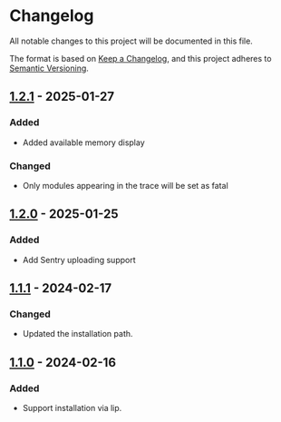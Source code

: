 # Changelog

All notable changes to this project will be documented in this file.

The format is based on [Keep a Changelog](https://keepachangelog.com/en/1.0.0/),
and this project adheres to [Semantic Versioning](https://semver.org/spec/v2.0.0.html).

## [1.2.1] - 2025-01-27

### Added

- Added available memory display

### Changed

- Only modules appearing in the trace will be set as fatal

## [1.2.0] - 2025-01-25

### Added

- Add Sentry uploading support

## [1.1.1] - 2024-02-17

### Changed

- Updated the installation path.

## [1.1.0] - 2024-02-16

### Added

- Support installation via lip.

[1.2.1]: https://github.com/LiteLDev/CrashLogger/compare/v1.2.0...v1.2.1
[1.2.0]: https://github.com/LiteLDev/CrashLogger/compare/v1.1.1...v1.2.0
[1.1.1]: https://github.com/LiteLDev/CrashLogger/compare/v1.1.0...v1.1.1
[1.1.0]: https://github.com/LiteLDev/CrashLogger/releases/tag/v1.1.0
